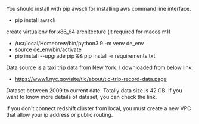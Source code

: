 You should install with pip awscli for installing aws command line interface.
- pip install awscli

create virtualenv for x86_64 architecture (it required for macos m1)
- /usr/local/Homebrew/bin/python3.9 -m venv de_env
- source de_env/bin/activate
- pip install --upgrade pip && pip install -r requirements.txt

Data source is a taxi trip data from New York. I downloaded from below link:
- https://www1.nyc.gov/site/tlc/about/tlc-trip-record-data.page

Dataset between 2009 to current date. Totally data size is 42 GB. If you want to know more details of dataset, you can check the link.

If you don't connect redshift cluster from local, you must create a new VPC that allow your ip address or public routing.